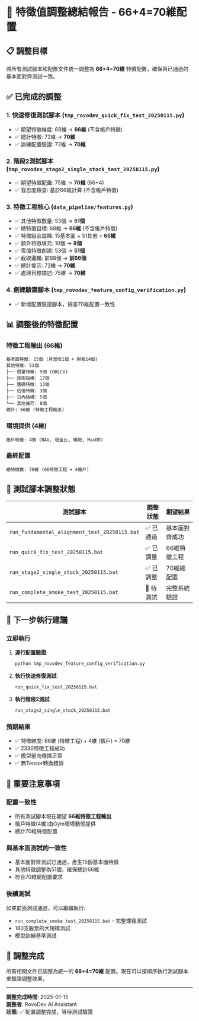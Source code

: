 # 🔧 特徵值調整總結報告 - 66+4=70維配置

## 📋 **調整目標**
將所有測試腳本和配置文件統一調整為 **66+4=70維** 特徵配置，確保與已通過的基本面對齊測試一致。

## ✅ **已完成的調整**

### **1. 快速修復測試腳本** (`tmp_rovodev_quick_fix_test_20250115.py`)
- ✅ 期望特徵維度: 68維 → **66維** (不含帳戶特徵)
- ✅ 總計特徵: 72維 → **70維**
- ✅ 訓練配置驗證: 72維 → **70維**

### **2. 階段2測試腳本** (`tmp_rovodev_stage2_single_stock_test_20250115.py`)
- ✅ 期望特徵配置: 75維 → **70維** (66+4)
- ✅ 容忍度檢查: 基於66維計算 (不含帳戶特徵)

### **3. 特徵工程核心** (`data_pipeline/features.py`)
- ✅ 其他特徵數量: 53個 → **51個**
- ✅ 總特徵目標: 68維 → **66維** (不含帳戶特徵)
- ✅ 特徵組合註釋: 15基本面 + 51其他 = **66維**
- ✅ 額外特徵填充: 10個 → **8個**
- ✅ 零值特徵創建: 53個 → **51個**
- ✅ 截取邏輯: 前68個 → **前66個**
- ✅ 總計提示: 72維 → **70維**
- ✅ 處理目標描述: 75維 → **70維**

### **4. 創建驗證腳本** (`tmp_rovodev_feature_config_verification.py`)
- ✅ 新增配置驗證腳本，檢查70維配置一致性

## 📊 **調整後的特徵配置**

### **特徵工程輸出 (66維)**
```
基本面特徵: 15個 (月營收1個 + 財報14個)
其他特徵: 51個
├── 價量特徵: 5個 (OHLCV)
├── 技術指標: 17個
├── 籌碼特徵: 13個
├── 估值特徵: 3個
├── 日內結構: 5個
└── 其他補充: 8個
總計: 66維 (特徵工程輸出)
```

### **環境提供 (4維)**
```
帳戶特徵: 4個 (NAV, 現金比, 曝險, MaxDD)
```

### **最終配置**
```
總特徵數: 70維 (66特徵工程 + 4帳戶)
```

## 🧪 **測試腳本調整狀態**

| 測試腳本 | 調整狀態 | 期望結果 |
|---------|---------|----------|
| `run_fundamental_alignment_test_20250115.bat` | ✅ 已通過 | 基本面對齊成功 |
| `run_quick_fix_test_20250115.bat` | ✅ 已調整 | 66維特徵工程 |
| `run_stage2_single_stock_20250115.bat` | ✅ 已調整 | 70維總配置 |
| `run_complete_smoke_test_20250115.bat` | 🔄 待測試 | 完整系統驗證 |

## 🎯 **下一步執行建議**

### **立即執行**
1. **運行配置驗證**:
   ```bash
   python tmp_rovodev_feature_config_verification.py
   ```

2. **執行快速修復測試**:
   ```bash
   run_quick_fix_test_20250115.bat
   ```

3. **執行階段2測試**:
   ```bash
   run_stage2_single_stock_20250115.bat
   ```

### **預期結果**
- ✅ 特徵維度: 66維 (特徵工程) + 4維 (帳戶) = 70維
- ✅ 2330特徵工程成功
- ✅ 模型前向傳播正常
- ✅ 無Tensor轉換錯誤

## 📝 **重要注意事項**

### **配置一致性**
- 所有測試腳本現在期望 **66維特徵工程輸出**
- 帳戶特徵(4維)由Gym環境動態提供
- 總計70維特徵配置

### **與基本面測試的一致性**
- 基本面對齊測試已通過，產生15個基本面特徵
- 其他特徵調整為51個，確保總計66維
- 符合70維總配置要求

### **後續測試**
如果前面測試通過，可以繼續執行:
- `run_complete_smoke_test_20250115.bat` - 完整煙霧測試
- 180支股票的大規模測試
- 模型訓練基準測試

## 🎉 **調整完成**

所有相關文件已調整為統一的 **66+4=70維** 配置。現在可以按順序執行測試腳本來驗證調整效果。

---

**調整完成時間**: 2025-01-15  
**調整者**: RovoDev AI Assistant  
**狀態**: ✅ 配置調整完成，等待測試驗證